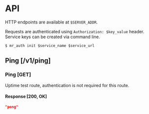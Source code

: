 # API

HTTP endpoints are available at `$SERVER_ADDR`.

Requests are authenticated using `Authorization: $key_value` header. Service keys can be created via command line.

```Shell
$ mr_auth init $service_name $service_url
```

## Ping [/v1/ping]

### Ping [GET]

Uptime test route, authentication is not required for this route.

#### Response [200, OK]

```JSON
"pong"
```
